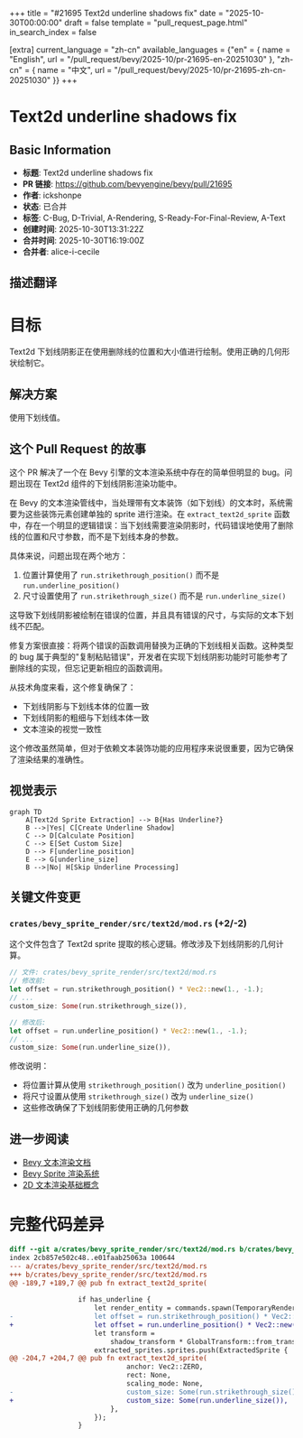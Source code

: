 +++
title = "#21695 Text2d underline shadows fix"
date = "2025-10-30T00:00:00"
draft = false
template = "pull_request_page.html"
in_search_index = false

[extra]
current_language = "zh-cn"
available_languages = {"en" = { name = "English", url = "/pull_request/bevy/2025-10/pr-21695-en-20251030" }, "zh-cn" = { name = "中文", url = "/pull_request/bevy/2025-10/pr-21695-zh-cn-20251030" }}
+++

# Text2d underline shadows fix

## Basic Information
- **标题**: Text2d underline shadows fix
- **PR 链接**: https://github.com/bevyengine/bevy/pull/21695
- **作者**: ickshonpe
- **状态**: 已合并
- **标签**: C-Bug, D-Trivial, A-Rendering, S-Ready-For-Final-Review, A-Text
- **创建时间**: 2025-10-30T13:31:22Z
- **合并时间**: 2025-10-30T16:19:00Z
- **合并者**: alice-i-cecile

## 描述翻译

# 目标

Text2d 下划线阴影正在使用删除线的位置和大小值进行绘制。使用正确的几何形状绘制它。

## 解决方案

使用下划线值。

## 这个 Pull Request 的故事

这个 PR 解决了一个在 Bevy 引擎的文本渲染系统中存在的简单但明显的 bug。问题出现在 Text2d 组件的下划线阴影渲染功能中。

在 Bevy 的文本渲染管线中，当处理带有文本装饰（如下划线）的文本时，系统需要为这些装饰元素创建单独的 sprite 进行渲染。在 `extract_text2d_sprite` 函数中，存在一个明显的逻辑错误：当下划线需要渲染阴影时，代码错误地使用了删除线的位置和尺寸参数，而不是下划线本身的参数。

具体来说，问题出现在两个地方：
1. 位置计算使用了 `run.strikethrough_position()` 而不是 `run.underline_position()`
2. 尺寸设置使用了 `run.strikethrough_size()` 而不是 `run.underline_size()`

这导致下划线阴影被绘制在错误的位置，并且具有错误的尺寸，与实际的文本下划线不匹配。

修复方案很直接：将两个错误的函数调用替换为正确的下划线相关函数。这种类型的 bug 属于典型的"复制粘贴错误"，开发者在实现下划线阴影功能时可能参考了删除线的实现，但忘记更新相应的函数调用。

从技术角度来看，这个修复确保了：
- 下划线阴影与下划线本体的位置一致
- 下划线阴影的粗细与下划线本体一致
- 文本渲染的视觉一致性

这个修改虽然简单，但对于依赖文本装饰功能的应用程序来说很重要，因为它确保了渲染结果的准确性。

## 视觉表示

```mermaid
graph TD
    A[Text2d Sprite Extraction] --> B{Has Underline?}
    B -->|Yes| C[Create Underline Shadow]
    C --> D[Calculate Position]
    C --> E[Set Custom Size]
    D --> F[underline_position]
    E --> G[underline_size]
    B -->|No| H[Skip Underline Processing]
```

## 关键文件变更

### `crates/bevy_sprite_render/src/text2d/mod.rs` (+2/-2)

这个文件包含了 Text2d sprite 提取的核心逻辑。修改涉及下划线阴影的几何计算。

```rust
// 文件: crates/bevy_sprite_render/src/text2d/mod.rs
// 修改前:
let offset = run.strikethrough_position() * Vec2::new(1., -1.);
// ...
custom_size: Some(run.strikethrough_size()),

// 修改后:
let offset = run.underline_position() * Vec2::new(1., -1.);
// ...
custom_size: Some(run.underline_size()),
```

修改说明：
- 将位置计算从使用 `strikethrough_position()` 改为 `underline_position()`
- 将尺寸设置从使用 `strikethrough_size()` 改为 `underline_size()`
- 这些修改确保了下划线阴影使用正确的几何参数

## 进一步阅读

- [Bevy 文本渲染文档](https://docs.rs/bevy/latest/bevy/text/index.html)
- [Bevy Sprite 渲染系统](https://docs.rs/bevy/latest/bevy/sprite/index.html)
- [2D 文本渲染基础概念](https://learnopengl.com/In-Practice/Text-Rendering)

# 完整代码差异

```diff
diff --git a/crates/bevy_sprite_render/src/text2d/mod.rs b/crates/bevy_sprite_render/src/text2d/mod.rs
index 2cb857e502c48..e01faab25063a 100644
--- a/crates/bevy_sprite_render/src/text2d/mod.rs
+++ b/crates/bevy_sprite_render/src/text2d/mod.rs
@@ -189,7 +189,7 @@ pub fn extract_text2d_sprite(
 
                 if has_underline {
                     let render_entity = commands.spawn(TemporaryRenderEntity).id();
-                    let offset = run.strikethrough_position() * Vec2::new(1., -1.);
+                    let offset = run.underline_position() * Vec2::new(1., -1.);
                     let transform =
                         shadow_transform * GlobalTransform::from_translation(offset.extend(0.));
                     extracted_sprites.sprites.push(ExtractedSprite {
@@ -204,7 +204,7 @@ pub fn extract_text2d_sprite(
                             anchor: Vec2::ZERO,
                             rect: None,
                             scaling_mode: None,
-                            custom_size: Some(run.strikethrough_size()),
+                            custom_size: Some(run.underline_size()),
                         },
                     });
                 }
```